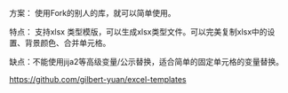 方案： 使用Fork的别人的库，就可以简单使用。

特点： 支持xlsx 类型模版，可以生成xlsx类型文件。可以完美复制xlsx中的设置、背景颜色、合并单元格。

缺点：不能使用jija2等高级变量/公示替换，适合简单的固定单元格的变量替换。​​​

https://github.com/gilbert-yuan/excel-templates
